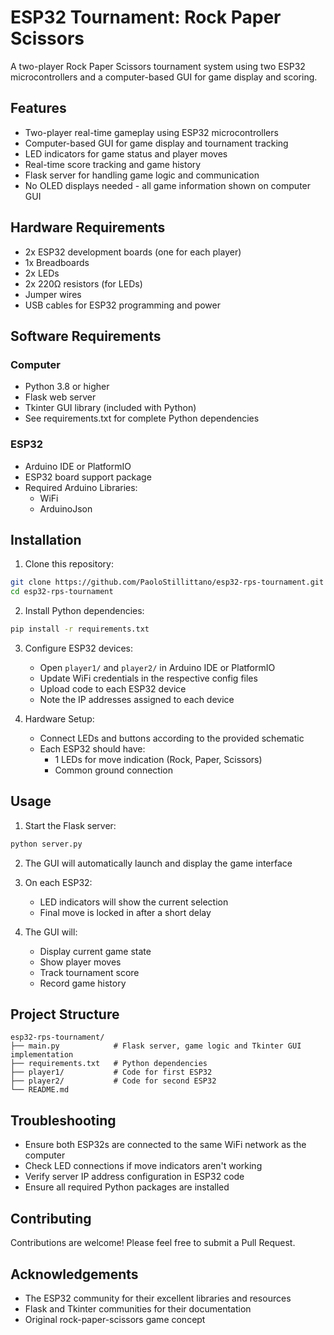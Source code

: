 # ESP32 Tournament: Rock Paper Scissors

A two-player Rock Paper Scissors tournament system using two ESP32 microcontrollers and a computer-based GUI for game display and scoring.

## Features
- Two-player real-time gameplay using ESP32 microcontrollers
- Computer-based GUI for game display and tournament tracking
- LED indicators for game status and player moves
- Real-time score tracking and game history
- Flask server for handling game logic and communication
- No OLED displays needed - all game information shown on computer GUI

## Hardware Requirements
- 2x ESP32 development boards (one for each player)
- 1x Breadboards
- 2x LEDs
- 2x 220Ω resistors (for LEDs)
- Jumper wires
- USB cables for ESP32 programming and power

## Software Requirements
### Computer
- Python 3.8 or higher
- Flask web server
- Tkinter GUI library (included with Python)
- See requirements.txt for complete Python dependencies

### ESP32
- Arduino IDE or PlatformIO
- ESP32 board support package
- Required Arduino Libraries:
  - WiFi
  - ArduinoJson

## Installation

1. Clone this repository:
```sh
git clone https://github.com/PaoloStillittano/esp32-rps-tournament.git
cd esp32-rps-tournament
```

2. Install Python dependencies:
```sh
pip install -r requirements.txt
```

3. Configure ESP32 devices:
   - Open `player1/` and `player2/` in Arduino IDE or PlatformIO
   - Update WiFi credentials in the respective config files
   - Upload code to each ESP32 device
   - Note the IP addresses assigned to each device

4. Hardware Setup:
   - Connect LEDs and buttons according to the provided schematic
   - Each ESP32 should have:
     - 1 LEDs for move indication (Rock, Paper, Scissors)
     - Common ground connection

## Usage

1. Start the Flask server:
```sh
python server.py
```

2. The GUI will automatically launch and display the game interface

3. On each ESP32:
   - LED indicators will show the current selection
   - Final move is locked in after a short delay

4. The GUI will:
   - Display current game state
   - Show player moves
   - Track tournament score
   - Record game history

## Project Structure
```
esp32-rps-tournament/
├── main.py            # Flask server, game logic and Tkinter GUI implementation
├── requirements.txt   # Python dependencies
├── player1/           # Code for first ESP32
├── player2/           # Code for second ESP32
└── README.md
```

## Troubleshooting
- Ensure both ESP32s are connected to the same WiFi network as the computer
- Check LED connections if move indicators aren't working
- Verify server IP address configuration in ESP32 code
- Ensure all required Python packages are installed

## Contributing
Contributions are welcome! Please feel free to submit a Pull Request.

## Acknowledgements
- The ESP32 community for their excellent libraries and resources
- Flask and Tkinter communities for their documentation
- Original rock-paper-scissors game concept
